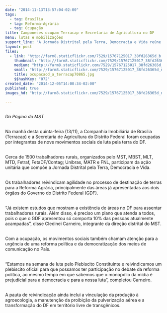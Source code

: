 ```yaml
---
date: "2014-11-13T13:57:04-02:00"
tags:
  - tag: Brasília
  - tag: Reforma-Agrária
  - tag: Ocupação
title: Camponeses ocupam Terracap e Secretaria de Agricultura no DF
menu: lutas e mobilizações
support_line: "A Jornada Distrital pela Terra, Democracia e Vida reúne nove movimentos de trabalhadores rurais em uma ação unitária por Reforma Agrária e reforma política."
layout: post
files:
  - link: "http://farm8.staticflickr.com/7529/15767125017_38fd26365d_b.jpg"
    thumbnail: "http://farm8.staticflickr.com/7529/15767125017_38fd26365d_t.jpg"
    medium: "http://farm8.staticflickr.com/7529/15767125017_38fd26365d_z.jpg"
    small: "http://farm8.staticflickr.com/7529/15767125017_38fd26365d_n.jpg"
    title: ocupacaod_a_terracap70865.jpg
    $$hashKey: "072"
created_date: "2014-12-05T14:00:34-02:00"
published: true
images_hd: "http://farm8.staticflickr.com/7529/15767125017_38fd26365d_n.jpg"

---
```

<p><br />
<em>Da P&aacute;gina do MST</em></p>

<p><br />
Na manh&atilde; desta quinta-feira (13/11), a Companhia Imobili&aacute;ria de Bras&iacute;lia (Terracap) e a Secretaria de Agricultura do Distrito Federal foram ocupadas por integrantes de nove movimentos sociais de luta pela terra do DF.&nbsp;</p>

<p><br />
Cerca de 1500 trabalhadores rurais, organizados pelo MST, MBST, MLT, MTD, Fetraf, FetaDF/Contag; Unibras, MATR e FNL, participam da a&ccedil;&atilde;o unit&aacute;ria que comp&otilde;e a Jornada Distrital pela Terra, Democracia e Vida.</p>

<p><br />
Os trabalhadores reivindicam agilidade no processo de destina&ccedil;&atilde;o de terras para a Reforma Agr&aacute;ria, principalmente das &aacute;reas j&aacute; apresentadas aos dois &oacute;rg&atilde;os do Governo do Distrito Federal (GDF).&nbsp;</p>

<p><br />
&ldquo;J&aacute; existem estudos que mostram a exist&ecirc;ncia de &aacute;reas no DF para assentar trabalhadores rurais. Al&eacute;m disso, &eacute; preciso um plano que atenda a todos, pois o que o GDF apresentou s&oacute; comporta 10% das pessoas atualmente acampadas&rdquo;, disse Cledinei Carneiro, integrante da dire&ccedil;&atilde;o distrital do MST.</p>

<p><br />
Com a ocupa&ccedil;&atilde;o, os movimentos sociais tamb&eacute;m chamam aten&ccedil;&atilde;o para a urg&ecirc;ncia de uma reforma pol&iacute;tica e da democratiza&ccedil;&atilde;o dos meios de comunica&ccedil;&atilde;o no Pa&iacute;s.</p>

<p><br />
&ldquo;Estamos na semana de luta pelo Plebiscito Constituinte e reivindicamos um plebiscito oficial para que possamos ter participa&ccedil;&atilde;o no debate da reforma pol&iacute;tica, ao mesmo tempo em que sabemos que o monop&oacute;lio da m&iacute;dia &eacute; prejudicial para a democracia e para a nossa luta&rdquo;, completou Carneiro.</p>

<p><br />
A pauta de reivindica&ccedil;&atilde;o ainda inclui a vincula&ccedil;&atilde;o da produ&ccedil;&atilde;o &agrave; agroecologia, a manuten&ccedil;&atilde;o da proibi&ccedil;&atilde;o da pulveriza&ccedil;&atilde;o a&eacute;rea e a transforma&ccedil;&atilde;o do DF em territ&oacute;rio livre de transg&ecirc;nicos.</p>
